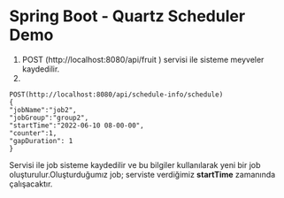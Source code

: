 # Spring Boot - Quartz Scheduler Demo

1. POST (http://localhost:8080/api/fruit ) servisi ile sisteme meyveler kaydedilir.
2.
```
POST(http://localhost:8080/api/schedule-info/schedule)
{
"jobName":"job2",
"jobGroup":"group2",
"startTime":"2022-06-10 08-00-00",
"counter":1,
"gapDuration": 1
}
```
Servisi ile job sisteme kaydedilir ve bu bilgiler kullanılarak yeni bir job oluşturulur.Oluşturduğumız job; serviste verdiğimiz **startTime** zamanında çalışacaktır.



